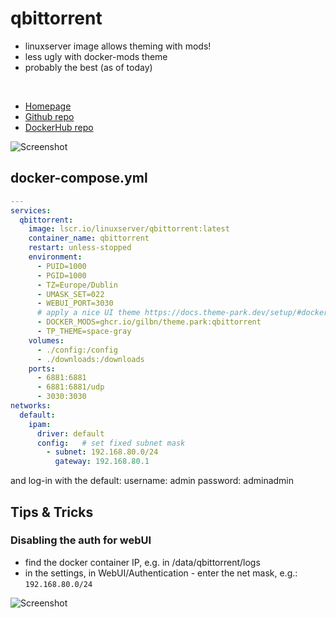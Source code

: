 # qbittorrent
- linuxserver image allows theming with mods!
- less ugly with docker-mods theme
- probably the best (as of today)

<br>

- [Homepage](https://www.qbittorrent.org/)
- [Github repo](https://github.com/qbittorrent/qBittorrent)
- [DockerHub repo](https://hub.docker.com/r/linuxserver/qbittorrent)

![Screenshot](qbit.png)


## docker-compose.yml
```yml
---
services:
  qbittorrent:
    image: lscr.io/linuxserver/qbittorrent:latest
    container_name: qbittorrent
    restart: unless-stopped
    environment:
      - PUID=1000
      - PGID=1000
      - TZ=Europe/Dublin
      - UMASK_SET=022
      - WEBUI_PORT=3030
	  # apply a nice UI theme https://docs.theme-park.dev/setup/#docker-mods
      - DOCKER_MODS=ghcr.io/gilbn/theme.park:qbittorrent
      - TP_THEME=space-gray
    volumes:
      - ./config:/config
      - ./downloads:/downloads
    ports:
      - 6881:6881
      - 6881:6881/udp
      - 3030:3030
networks:
  default:
    ipam:
      driver: default
      config:   # set fixed subnet mask
        - subnet: 192.168.80.0/24
          gateway: 192.168.80.1
```

and log-in with the default:
username: admin
password: adminadmin

## Tips & Tricks

### Disabling the auth for webUI
- find the docker container IP, e.g. in /data/qbittorrent/logs
- in the settings, in WebUI/Authentication - enter the net mask, e.g.: `192.168.80.0/24`

![Screenshot](qbit-settings.png)
